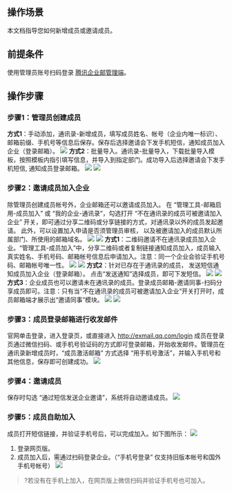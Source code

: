 ## 操作场景

本文档指导您如何新增成员或邀请成员。

## 前提条件
使用管理员账号扫码登录 [腾讯企业邮管理端](https://exmail.qq.com/cgi-bin/bizmail)。

## 操作步骤

### 步骤1：管理员创建成员
**方式1**：手动添加，通讯录-新增成员，填写成员姓名、帐号（企业内唯一标识）、邮箱前缀、手机号等信息后保存。保存后选择邀请会下发手机短信，通知成员加入企业（登录邮箱）。
![](http://p.qpic.cn/pic_wework/1247267318/bbbd10ab8e67805f5bf46fe077a5fc47c978aedf25e3312c/0)
**方式2**：批量导入。通讯录-批量导入，下载批量导入模板，按照模板内指引填写信息，并导入到指定部门。成功导入后选择邀请会下发手机短信, 通知成员登录邮箱。
![](http://p.qpic.cn/pic_wework/3095235504/8f89249f30b89ac5de1dfbc3d06de7bf14a17b0324872c76/0)
![](http://p.qpic.cn/pic_wework/4184021096/ecea47fc6262a79b0c13cd8cee1222a45ff646214faac05e/0)

### 步骤2：邀请成员加入企业
除管理员创建成员帐号外，企业邮箱还可以邀请成员加入。
在 “管理工具-邮箱启用-成员加入” 或 “我的企业-通讯录”，勾选打开 “不在通讯录的成员可被邀请加入企业” 开关，即可通过分享二维码或分享链接的方式，对通讯录以外的成员发起邀请。
此外，可以设置加入申请是否须管理员审核， 以及被邀请加入的成员默认所属部门、所使用的邮箱域名。
![](http://p.qpic.cn/pic_wework/714242192/80862b9077e83776cff186514d3759dbcf4c820a5e5b4195/0)
![](http://p.qpic.cn/pic_wework/2482206445/dbdd70cb4e870006732052eaa995a0c41430a99b2bc6b7d8/0)
**方式1**：二维码邀请不在通讯录成员加入企业。“管理工具-成员加入”中，分享二维码或者复制链接通知成员加入，成员输入真实姓名、手机号码、邮箱帐号信息后申请加入。注意：同一个企业会验证手机号码、邮箱帐号唯一性。
![](http://p.qpic.cn/pic_wework/165425319/f9ff52e9f951de7030531d7090ba19163209d82b54c0d388/0)
![](http://p.qpic.cn/pic_wework/3062462068/a5a30eb50535bef5b6145bf2b04f9e68fc38b48f00bcdd67/0)
**方式2**：针对已存在于通讯录的成员， 发送短信通知成员加入企业（登录邮箱）。 点击“发送通知”选择成员，即可下发短信。
![](http://p.qpic.cn/pic_wework/1368909194/fbfd50ebab51a171bcf6a2382f1da8d1aa7f0b7560390284/0)
![](http://p.qpic.cn/pic_wework/4138600734/cfc964df6e122be3f77e5e50d10caadf0f2c9921e3784637/0)
**方式3**：企业成员也可以邀请未在通讯录的成员。登录成员邮箱-邀请同事-扫码分享成员即可。注意：只有当“不在通讯录的成员可被邀请加入企业”开关打开时，成员邮箱端才展示出“邀请同事”模块。
![](http://p.qpic.cn/pic_wework/2785152902/9b9d308b29b9dd5d4b120a1674bf24a8cffa22224c711339/0)
![](http://p.qpic.cn/pic_wework/4156900764/0204a912e080420cb8895e365846e3569a87e2c02d0908e4/0)

### 步骤3：成员登录邮箱进行收发邮件
官网单击登录，进入登录页，或直接进入 http://exmail.qq.com/login
成员在登录页通过微信扫码、或手机号验证码的方式即可登录邮箱，开始收发邮件。管理员在通讯录新增成员时，“成员激活邮箱” 方式选择 “用手机号激活”，并输入手机号和其他信息，保存即可创建成功。
![](http://p.qpic.cn/pic_wework/1747500169/777193671286f537b56c37c3071858e3708cb0f1e2fa074a/0)

### 步骤4：邀请成员
保存时勾选 “通过短信发送企业邀请”，系统将自动邀请成员。
![](http://p.qpic.cn/pic_wework/3452598086/5751b3477af06681e4e6853d320cc51b9a89f6e070592bcd/0)

### 步骤5：成员自助加入
成员打开短信链接，并验证手机号后，可以完成加入。如下图所示：
![](http://p.qpic.cn/pic_wework/532577294/4e48b85e0968a3dac773f1e5a0cdf22424844b43790263e4/0)

1. 登录网页版。
2. 成员加入后，需通过扫码登录企业。（“手机号登录” 仅支持旧版本帐号和国外手机号帐号）
![](http://p.qpic.cn/pic_wework/311314564/74729064ae39e8b40370b5c926c286f3d6acd1ba47565743/0)

>?若没有在手机上加入，在网页版上微信扫码并验证手机号也可加入。
